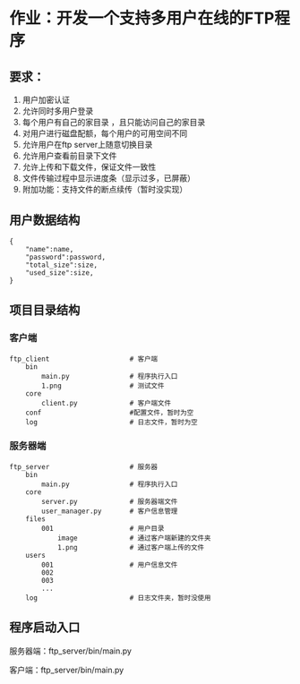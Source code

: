 # 作业：开发一个支持多用户在线的FTP程序

## 要求：

1. 用户加密认证
2. 允许同时多用户登录
3. 每个用户有自己的家目录 ，且只能访问自己的家目录
4. 对用户进行磁盘配额，每个用户的可用空间不同
5. 允许用户在ftp server上随意切换目录
6. 允许用户查看前目录下文件
7. 允许上传和下载文件，保证文件一致性
8. 文件传输过程中显示进度条（显示过多，已屏蔽）
9. 附加功能：支持文件的断点续传（暂时没实现）


## 用户数据结构
```
{
    "name":name,
    "password":password,
    "total_size":size,
    "used_size":size,
}
```

## 项目目录结构

### 客户端
```
ftp_client                    # 客户端
    bin
        main.py               # 程序执行入口
        1.png                 # 测试文件
    core
        client.py             # 客户端文件
    conf                      #配置文件，暂时为空
    log                       # 日志文件，暂时为空

```
### 服务器端
```
ftp_server                    # 服务器
    bin
        main.py               # 程序执行入口
    core
        server.py             # 服务器端文件
        user_manager.py       # 客户信息管理
    files
        001                   # 用户目录
            image             # 通过客户端新建的文件夹
            1.png             # 通过客户端上传的文件
    users
        001                   # 用户信息文件
        002
        003
        ...
    log                       # 日志文件夹，暂时没使用
```

##  程序启动入口
服务器端：ftp_server/bin/main.py

客户端：ftp_server/bin/main.py